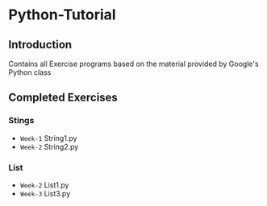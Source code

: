 # Python-Tutorial
## Introduction
Contains all Exercise programs based on the material provided by Google's Python class
## Completed Exercises
### Stings
* `Week-1` String1.py
* `Week-2` String2.py
### List
* `Week-2` List1.py
* `Week-3` List3.py

